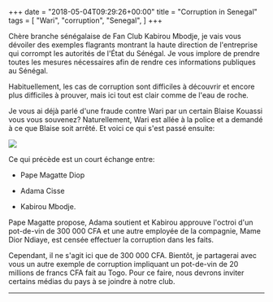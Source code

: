 +++
date = "2018-05-04T09:29:26+00:00"
title = "Corruption in Senegal"
tags = [
    "Wari",
    "corruption",
    "Senegal",
]
+++

Chère branche sénégalaise de Fan Club Kabirou Mbodje, je vais vous dévoiler des exemples flagrants montrant la haute direction de l'entreprise qui corrompt les autorités de l'État du Sénégal. Je vous implore de prendre toutes les mesures nécessaires afin de rendre ces informations publiques au Sénégal.

Habituellement, les cas de corruption sont difficiles à découvrir et encore plus difficiles à prouver, mais ici tout est clair comme de l'eau de roche.

<!--more-->

Je vous ai déjà parlé d'une fraude contre Wari par un certain Blaise Kouassi vous vous souvenez? Naturellement, Wari est allée à la police et a demandé à ce que Blaise soit arrêté. Et voici ce qui s'est passé ensuite:
<div class="container" style="width:auto">
  <a target="blank" href="https://res.cloudinary.com/vincentstradic/image/upload/v1524841765/p16_1_e0udzr.jpg">
    <img src="https://res.cloudinary.com/vincentstradic/image/upload/v1524841765/p16_1_e0udzr.jpg" style="max-width:100%">
  </a>
</div>

Ce qui précède est un court échange entre:

- Pape Magatte Diop

- Adama Cisse

- Kabirou Mbodje.

Pape Magatte propose, Adama soutient et Kabirou approuve l'octroi d'un pot-de-vin de 300 000 CFA et une autre employée de la compagnie, Mame Dior Ndiaye, est censée effectuer la corruption dans les faits.


Cependant,  il ne s'agit ici que de 300 000 CFA. Bientôt, je partagerai avec vous un autre exemple de corruption impliquant un pot-de-vin de 20 millions de francs CFA fait au Togo. Pour ce faire, nous devrons inviter certains médias du pays à se joindre à notre club.

<hr>
